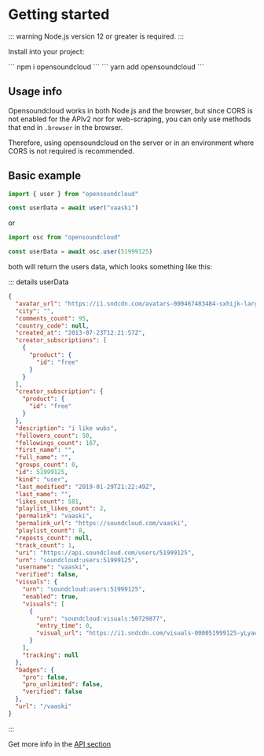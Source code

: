 # Getting started

::: warning
Node.js version 12 or greater is required.
:::

Install into your project:

<code-group>
  <code-block title="NPM">
  ```
  npm i opensoundcloud
  ```
  </code-block>

  <code-block title="YARN">
  ```
  yarn add opensoundcloud
  ```
  </code-block>
</code-group>

## Usage info

Opensoundcloud works in both Node.js and the browser,
but since CORS is not enabled for the APIv2 nor for web-scraping,
you can only use methods that end in `.browser` in the browser.

Therefore, using opensoundcloud on the server
or in an environment where CORS is not required is recommended.

## Basic example

```ts
import { user } from "opensoundcloud"

const userData = await user("vaaski")
```

or

```ts
import osc from "opensoundcloud"

const userData = await osc.user(51999125)
```

both will return the users data, which looks something like this:

::: details userData

```json
{
  "avatar_url": "https://i1.sndcdn.com/avatars-000467483484-sxhijk-large.jpg",
  "city": "",
  "comments_count": 95,
  "country_code": null,
  "created_at": "2013-07-23T12:21:57Z",
  "creator_subscriptions": [
    {
      "product": {
        "id": "free"
      }
    }
  ],
  "creator_subscription": {
    "product": {
      "id": "free"
    }
  },
  "description": "i like wubs",
  "followers_count": 50,
  "followings_count": 167,
  "first_name": "",
  "full_name": "",
  "groups_count": 0,
  "id": 51999125,
  "kind": "user",
  "last_modified": "2019-01-29T21:22:49Z",
  "last_name": "",
  "likes_count": 581,
  "playlist_likes_count": 2,
  "permalink": "vaaski",
  "permalink_url": "https://soundcloud.com/vaaski",
  "playlist_count": 8,
  "reposts_count": null,
  "track_count": 1,
  "uri": "https://api.soundcloud.com/users/51999125",
  "urn": "soundcloud:users:51999125",
  "username": "vaaski",
  "verified": false,
  "visuals": {
    "urn": "soundcloud:users:51999125",
    "enabled": true,
    "visuals": [
      {
        "urn": "soundcloud:visuals:50729877",
        "entry_time": 0,
        "visual_url": "https://i1.sndcdn.com/visuals-000051999125-yLyaqm-original.jpg"
      }
    ],
    "tracking": null
  },
  "badges": {
    "pro": false,
    "pro_unlimited": false,
    "verified": false
  },
  "url": "/vaaski"
}
```

:::

Get more info in the [API section](/api)